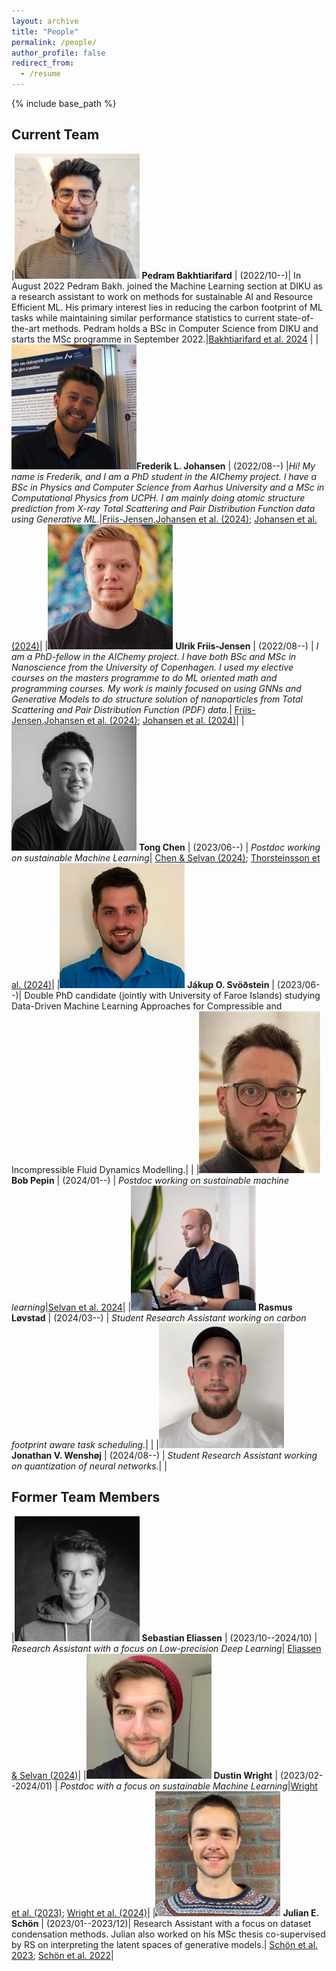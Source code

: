 ```yaml
---
layout: archive
title: "People"
permalink: /people/
author_profile: false
redirect_from:
  - /resume
---
```


{% include base_path %}

## Current Team

|![image](images/pedram.jpeg) **Pedram Bakhtiarifard** | (2022/10--)| In August 2022 Pedram Bakh. joined the Machine Learning section at DIKU as a research assistant to work on methods for sustainable AI and Resource Efficient ML. His primary interest lies in reducing the carbon footprint of ML tasks while maintaining similar performance statistics to current state-of-the-art methods. Pedram holds a BSc in Computer Science from DIKU and starts the MSc programme in September 2022.|[Bakhtiarifard et al. 2024](https://arxiv.org/abs/2210.06015) |
|![image](images/frederik.jpg)**Frederik L. Johansen** | (2022/08--) |*Hi! My name is Frederik, and I am a PhD student in the AIChemy project. I have a BSc in Physics and Computer Science from Aarhus University and a MSc in Computational Physics from UCPH. I am mainly doing atomic structure prediction from X-ray Total Scattering and Pair Distribution Function data using Generative ML.*|[Friis-Jensen,Johansen et al. (2024)](https://arxiv.org/abs/2402.13221); [Johansen et al. (2024)](https://joss.theoj.org/papers/10.21105/joss.06024)|
|![image](images/ulrik.jpg) **Ulrik Friis-Jensen** | (2022/08--) | *I am a PhD-fellow in the AIChemy project. I have both BSc and MSc in Nanoscience from the University of Copenhagen. I used my elective courses on the masters programme to do ML oriented math and programming courses. My work is mainly focused on using GNNs and Generative Models to do structure solution of nanoparticles from Total Scattering and Pair Distribution Function (PDF) data.*| [Friis-Jensen,Johansen et al. (2024)](https://arxiv.org/abs/2402.13221); [Johansen et al. (2024)](https://joss.theoj.org/papers/10.21105/joss.06024)|
|![image](images/tong.jpg) **Tong Chen** | (2023/06--) | *Postdoc working on sustainable Machine Learning*| [Chen & Selvan (2024)](https://arxiv.org/abs/2402.05675); [Thorsteinsson et al. (2024)](https://arxiv.org/abs/2403.09441)|
|![image](images/jakup.jpg) **Jákup O. Svöðstein** | (2023/06--)| Double PhD candidate (jointly with University of Faroe Islands) studying Data-Driven Machine Learning Approaches for Compressible and Incompressible Fluid Dynamics Modelling.| |
|![image](images/bob.jpeg) **Bob Pepin** | (2024/01--) | *Postdoc working on sustainable machine learning*|[Selvan et al. 2024](https://arxiv.org/abs/2403.12562)|
|![image](images/rasmus.jpeg) **Rasmus Løvstad** | (2024/03--) | *Student Research Assistant working on carbon footprint aware task scheduling.*| |
|![image](images/jonathan.jpg) **Jonathan V. Wenshøj** | (2024/08--) | *Student Research Assistant working on quantization of neural networks.*| |



## Former Team Members

|![image](images/sebastian.jpg) **Sebastian Eliassen** | (2023/10--2024/10) | *Research Assistant with a focus on Low-precision Deep Learning*| [Eliassen & Selvan (2024)](https://arxiv.org/abs/2309.11856)|
|![image](images/dustin.jpeg) **Dustin Wright** | (2023/02--2024/01) | *Postdoc with a focus on sustainable Machine Learning*|[Wright et al. (2023)](https://arxiv.org/abs/2309.02065); [Wright et al. (2024)](https://arxiv.org/abs/2406.01345)|
|![image](images/julian.jpg) **Julian E. Schön** | (2023/01--2023/12)| Research Assistant with a focus on dataset condensation methods. Julian also worked on his MSc thesis co-supervised by RS on interpreting the latent spaces of generative models.| [Schön et al. 2023](https://arxiv.org/abs/2301.05465); [Schön et al. 2022](https://arxiv.org/abs/2207.09740)|


